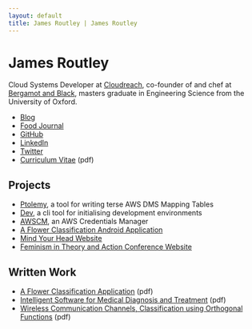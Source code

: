 ```yaml
---
layout: default
title: James Routley | James Routley
---
```


# James Routley

Cloud Systems Developer at [Cloudreach](https://www.cloudreach.com/), co-founder of and chef at [Bergamot and Black](http://bergamotandblack.com/), masters graduate in Engineering Science from the University of Oxford.

- [Blog](blog.html)
- [Food Journal](journal.html)
- [GitHub](https://github.com/jamesroutley)
- [LinkedIn](https://uk.linkedin.com/pub/james-routley/a8/28b/ab9)
- [Twitter](https://twitter.com/james_routley)
- [Curriculum Vitae](assets/pdf/james-routley-cv-2016-11-27.pdf) (pdf)


## Projects

- [Ptolemy](https://github.com/cloudreach/ptolemy), a tool for writing terse AWS DMS Mapping Tables
- [Dev](https://github.com/jamesroutley/dev), a cli tool for initialising development environments
- [AWSCM](awscm.html), an AWS Credentials Manager
- [A Flower Classification Android Application](flower.html)
- [Mind Your Head Website](myh.html)
- [Feminism in Theory and Action Conference Website](fta.html)


## Written Work

- [A Flower Classification Application](assets/pdf/Routley_4YP.pdf) (pdf)
- [Intelligent Software for Medical Diagnosis and Treatment](assets/pdf/Routley_3YP.pdf) (pdf)
- [Wireless Communication Channels, Classification using Orthogonal Functions](assets/pdf/b1writeup.pdf) (pdf)
